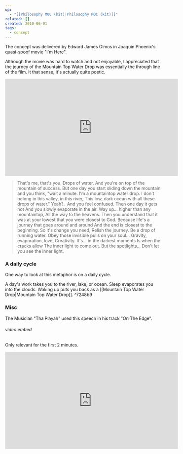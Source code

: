 ```yaml
---
up:
  - "[[Philosophy MOC (kit)|Philosophy MOC (kit)]]"
related: []
created: 2010-06-01
tags:
  - concept
---
```

The concept was delivered by Edward James Olmos in Joaquin Phoenix's quasi-spoof movie "I'm Here". 

Although the movie was hard to watch and not enjoyable, I appreciated that the journey of the Mountain Top Water Drop was essentially the through line of the film. It that sense, it's actually quite poetic.


<iframe width="560" height="315" src="https://www.youtube.com/embed/05bFb1J6kzI" title="YouTube video player" frameborder="0" allow="accelerometer; autoplay; clipboard-write; encrypted-media; gyroscope; picture-in-picture" allowfullscreen></iframe>

> That's me, that's you. Drops of water. And you're on top of the mountain of success. But one day you start sliding down the mountain and you think, "wait a minute. I'm a mountaintop water drop. I don't belong in this valley, in this river, This low, dark ocean with all these drops of water." Yeah?.  And you feel confused. Then one day it gets hot And you slowly evaporate in the air. Way up... higher than any mountaintop, All the way to the heavens. Then you understand that it was at your lowest that you were closest to God. Because life's a journey that goes around and around And the end is closest to the beginning. So it's change you need, Relish the journey. Be a drop of running water. 
> Obey those invisible pulls on your soul... Gravity, evaporation, love, Creativity. It's... in the darkest moments Is when the cracks allow The inner light to come out. But the spotlights... Don't let you see the inner light.

### A daily cycle
One way to look at this metaphor is on a daily cycle.

A day's work takes you to the river, lake, or ocean. Sleep evaporates you into the clouds. Waking up puts you back as a [[Mountain Top Water Drop|Mountain Top Water Drop]]. ^7248b9

### Misc
The Musician "Tha Playah" used this speech in his track "On The Edge".

###### video embed
Only relevant for the first 2 minutes.
<iframe width="560" height="315" src="https://www.youtube.com/embed/Xtkn3vqHCTE" title="YouTube video player" frameborder="0" allow="accelerometer; autoplay; clipboard-write; encrypted-media; gyroscope; picture-in-picture" allowfullscreen></iframe>
